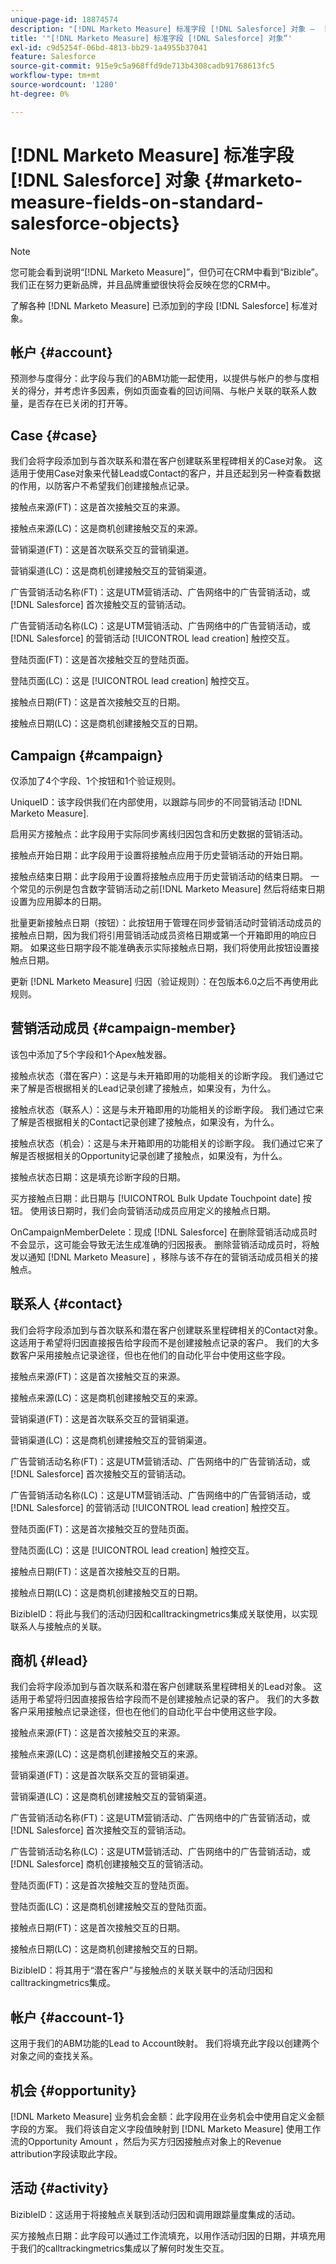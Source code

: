 ```yaml
---
unique-page-id: 18874574
description: "[!DNL Marketo Measure] 标准字段 [!DNL Salesforce] 对象 —  [!DNL Marketo Measure]"
title: '"[!DNL Marketo Measure] 标准字段 [!DNL Salesforce] 对象”'
exl-id: c9d5254f-06bd-4813-bb29-1a4955b37041
feature: Salesforce
source-git-commit: 915e9c5a968ffd9de713b4308cadb91768613fc5
workflow-type: tm+mt
source-wordcount: '1280'
ht-degree: 0%

---
```


# [!DNL Marketo Measure] 标准字段 [!DNL Salesforce] 对象 {#marketo-measure-fields-on-standard-salesforce-objects}

>[!NOTE]
>
>您可能会看到说明“[!DNL Marketo Measure]”，但仍可在CRM中看到“Bizible”。 我们正在努力更新品牌，并且品牌重塑很快将会反映在您的CRM中。

了解各种 [!DNL Marketo Measure] 已添加到的字段 [!DNL Salesforce] 标准对象。

## 帐户 {#account}

预测参与度得分：此字段与我们的ABM功能一起使用，以提供与帐户的参与度相关的得分，并考虑许多因素，例如页面查看的回访间隔、与帐户关联的联系人数量，是否存在已关闭的打开等。

## Case {#case}

我们会将字段添加到与首次联系和潜在客户创建联系里程碑相关的Case对象。 这适用于使用Case对象来代替Lead或Contact的客户，并且还起到另一种查看数据的作用，以防客户不希望我们创建接触点记录。

接触点来源(FT)：这是首次接触交互的来源。

接触点来源(LC)：这是商机创建接触交互的来源。

营销渠道(FT)：这是首次联系交互的营销渠道。

营销渠道(LC)：这是商机创建接触交互的营销渠道。

广告营销活动名称(FT)：这是UTM营销活动、广告网络中的广告营销活动，或 [!DNL Salesforce] 首次接触交互的营销活动。

广告营销活动名称(LC)：这是UTM营销活动、广告网络中的广告营销活动，或 [!DNL Salesforce] 的营销活动 [!UICONTROL lead creation] 触控交互。

登陆页面(FT)：这是首次接触交互的登陆页面。

登陆页面(LC)：这是 [!UICONTROL lead creation] 触控交互。

接触点日期(FT)：这是首次接触交互的日期。

接触点日期(LC)：这是商机创建接触交互的日期。

## Campaign {#campaign}

仅添加了4个字段、1个按钮和1个验证规则。

UniqueID：该字段供我们在内部使用，以跟踪与同步的不同营销活动 [!DNL Marketo Measure].

启用买方接触点：此字段用于实际同步离线归因包含和历史数据的营销活动。

接触点开始日期：此字段用于设置将接触点应用于历史营销活动的开始日期。

接触点结束日期：此字段用于设置将接触点应用于历史营销活动的结束日期。 一个常见的示例是包含数字营销活动之前[!DNL Marketo Measure] 然后将结束日期设置为应用脚本的日期。

批量更新接触点日期（按钮）：此按钮用于管理在同步营销活动时营销活动成员的接触点日期，因为我们将引用营销活动成员资格日期或第一个开箱即用的响应日期。 如果这些日期字段不能准确表示实际接触点日期，我们将使用此按钮设置接触点日期。

更新 [!DNL Marketo Measure] 归因（验证规则）：在包版本6.0之后不再使用此规则。

## 营销活动成员 {#campaign-member}

该包中添加了5个字段和1个Apex触发器。

接触点状态（潜在客户）：这是与未开箱即用的功能相关的诊断字段。 我们通过它来了解是否根据相关的Lead记录创建了接触点，如果没有，为什么。

接触点状态（联系人）：这是与未开箱即用的功能相关的诊断字段。 我们通过它来了解是否根据相关的Contact记录创建了接触点，如果没有，为什么。

接触点状态（机会）：这是与未开箱即用的功能相关的诊断字段。 我们通过它来了解是否根据相关的Opportunity记录创建了接触点，如果没有，为什么。

接触点状态日期：这是填充诊断字段的日期。

买方接触点日期：此日期与 [!UICONTROL Bulk Update Touchpoint date] 按钮。 使用该日期时，我们会向营销活动成员应用定义的接触点日期。

OnCampaignMemberDelete：现成 [!DNL Salesforce] 在删除营销活动成员时不会显示，这可能会导致无法生成准确的归因报表。 删除营销活动成员时，将触发以通知 [!DNL Marketo Measure] ，移除与该不存在的营销活动成员相关的接触点。

## 联系人 {#contact}

我们会将字段添加到与首次联系和潜在客户创建联系里程碑相关的Contact对象。 这适用于希望将归因直接报告给字段而不是创建接触点记录的客户。 我们的大多数客户采用接触点记录途径，但也在他们的自动化平台中使用这些字段。

接触点来源(FT)：这是首次接触交互的来源。

接触点来源(LC)：这是商机创建接触交互的来源。

营销渠道(FT)：这是首次联系交互的营销渠道。

营销渠道(LC)：这是商机创建接触交互的营销渠道。

广告营销活动名称(FT)：这是UTM营销活动、广告网络中的广告营销活动，或 [!DNL Salesforce] 首次接触交互的营销活动。

广告营销活动名称(LC)：这是UTM营销活动、广告网络中的广告营销活动，或 [!DNL Salesforce] 的营销活动 [!UICONTROL lead creation] 触控交互。

登陆页面(FT)：这是首次接触交互的登陆页面。

登陆页面(LC)：这是 [!UICONTROL lead creation] 触控交互。

接触点日期(FT)：这是首次接触交互的日期。

接触点日期(LC)：这是商机创建接触交互的日期。

BizibleID：将此与我们的活动归因和calltrackingmetrics集成关联使用，以实现联系人与接触点的关联。

## 商机 {#lead}

我们会将字段添加到与首次联系和潜在客户创建联系里程碑相关的Lead对象。 这适用于希望将归因直接报告给字段而不是创建接触点记录的客户。 我们的大多数客户采用接触点记录途径，但也在他们的自动化平台中使用这些字段。

接触点来源(FT)：这是首次接触交互的来源。

接触点来源(LC)：这是商机创建接触交互的来源。

营销渠道(FT)：这是首次联系交互的营销渠道。

营销渠道(LC)：这是商机创建接触交互的营销渠道。

广告营销活动名称(FT)：这是UTM营销活动、广告网络中的广告营销活动，或 [!DNL Salesforce] 首次接触交互的营销活动。

广告营销活动名称(LC)：这是UTM营销活动、广告网络中的广告营销活动，或 [!DNL Salesforce] 商机创建接触交互的营销活动。

登陆页面(FT)：这是首次接触交互的登陆页面。

登陆页面(LC)：这是商机创建接触交互的登陆页面。

接触点日期(FT)：这是首次接触交互的日期。

接触点日期(LC)：这是商机创建接触交互的日期。

BizibleID：将其用于“潜在客户”与接触点的关联关联中的活动归因和calltrackingmetrics集成。

## 帐户 {#account-1}

这用于我们的ABM功能的Lead to Account映射。 我们将填充此字段以创建两个对象之间的查找关系。

## 机会 {#opportunity}

[!DNL Marketo Measure] 业务机会金额：此字段用在业务机会中使用自定义金额字段的方案。 我们将该自定义字段值映射到 [!DNL Marketo Measure] 使用工作流的Opportunity Amount ，然后为买方归因接触点对象上的Revenue attribution字段读取此字段。

## 活动 {#activity}

BizibleID：这适用于将接触点关联到活动归因和调用跟踪量度集成的活动。

买方接触点日期：此字段可以通过工作流填充，以用作活动归因的日期，并填充用于我们的calltrackingmetrics集成以了解何时发生交互。
